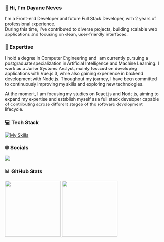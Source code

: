 ### 👋 Hi, I'm Dayane Neves

I'm a Front-end Developer and future Full Stack Developer, with 2 years of professional experience.  
During this time, I've contributed to diverse projects, building scalable web applications and focusing on clean, user-friendly interfaces.  

### 🚀 Expertise
I hold a degree in Computer Engineering and I am currently pursuing a postgraduate specialization in Artificial Intelligence and Machine Learning. I work as a Junior Systems Analyst, mainly focused on developing applications with Vue.js 3, while also gaining experience in backend development with Node.js. Throughout my journey, I have been committed to continuously improving my skills and exploring new technologies. 

At the moment, I am focusing my studies on React.js and Node.js, aiming to expand my expertise and establish myself as a full stack developer capable of contributing across different stages of the software development lifecycle.

### 💻 Tech Stack
[![My Skills](https://skillicons.dev/icons?i=html,css,js,nodejs,react,vue,vuetify,java,py,cpp,vite,bootstrap,git,github,gitlab)](https://skillicons.dev)

### 🌐 Socials
<a href="https://www.linkedin.com/in/dayanegcneves" target="_blank">
  <img loading="lazy" src="https://img.shields.io/badge/-LinkedIn-%230077B5?style=for-the-badge&logo=linkedin&logoColor=white" target="_blank">
</a>

### 📊 GitHub Stats
<div>
  <a href="https://github.com/dayanegcneves">
  <img loading="lazy" height="180em" src="https://github-readme-stats.vercel.app/api?username=dayanegcneves&show_icons=true&theme=github_dark_dimmed&include_all_commits=true&count_private=true"/>
  <img loading="lazy" height="180em" src="https://github-readme-stats.vercel.app/api/top-langs/?username=dayanegcneves&layout=compact&langs_count=7&theme=github_dark_dimmed"/>
</div>
<!--
### Employer?
> [!IMPORTANT]  
> <a href="" download>Download my resume</a>
-->
